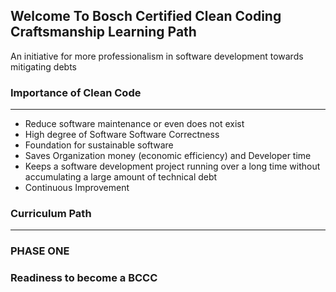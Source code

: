 


## Welcome To Bosch Certified Clean Coding Craftsmanship Learning Path

An initiative for more professionalism in software development towards mitigating debts

### Importance of Clean  Code
---

 - Reduce software maintenance or even does not exist
 - High degree of Software Software Correctness
 - Foundation for sustainable software 
 - Saves Organization money  (economic efficiency) and Developer time
 - Keeps a software development project running over a long time without accumulating a large amount of technical debt
 -  Continuous Improvement
### Curriculum Path
-----
### PHASE ONE
### Readiness to become a BCCC

<!--stackedit_data:
eyJoaXN0b3J5IjpbLTE0OTIwMTY3NDksMTcxNDAyOTg5NCwtMT
EwMTY0OTk5MV19
-->